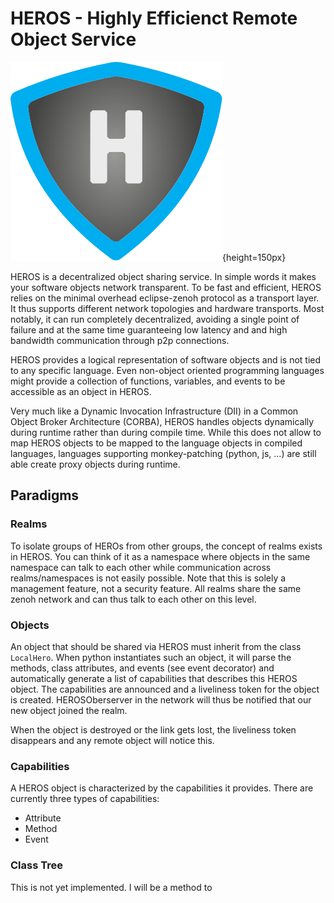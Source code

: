 # HEROS - Highly Efficienct Remote Object Service


![heros logo](docs/_static/heros_logo.svg){height=150px}


HEROS is a decentralized object sharing service. In simple words it makes your software objects network transparent.
To be fast and efficient, HEROS relies on the minimal overhead eclipse-zenoh protocol as a transport layer. It thus 
supports different network topologies and hardware transports. Most notably, it can run completely decentralized,
avoiding a single point of failure and at the same time guaranteeing low latency and and high bandwidth communication
through p2p connections.

HEROS provides a logical representation of software objects and is not tied to any specific language. Even non-object
oriented programming languages might provide a collection of functions, variables, and events to be accessible as an
object in HEROS.

Very much like a Dynamic Invocation Infrastructure (DII) in  a Common Object Broker Architecture (CORBA), HEROS handles
objects dynamically during runtime rather than during compile time. While this does not allow to map HEROS objects to
be mapped to the language objects in compiled languages, languages supporting monkey-patching (python, js, ...) are
still able create proxy objects during runtime.

## Paradigms

### Realms
To isolate groups of HEROs from other groups, the concept of realms exists in HEROS. You can think of it as a
namespace where objects in the same namespace can talk to each other while communication across realms/namespaces is
not easily possible. Note that this is solely a management feature, not a security feature. All realms share the same
zenoh network and can thus talk to each other on this level.

### Objects
An object that should be shared via HEROS must inherit from the class `LocalHero`. When python instantiates such
an object, it will parse the methods, class attributes, and events (see event decorator) and automatically generate
a list of capabilities that describes this HEROS object. The capabilities are announced and a liveliness token for the
object is created. HEROSOberserver in the network will thus be notified that our new object joined the realm.

When the object is destroyed or the link gets lost, the liveliness token disappears and any remote object will notice
this.

### Capabilities
A HEROS object is characterized by the capabilities it provides. There are currently three types of capabilities:
    
 * Attribute
 * Method
 * Event


### Class Tree
This is not yet implemented. I will be a method to 